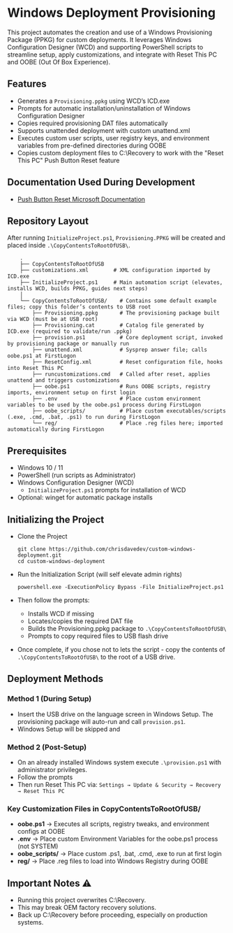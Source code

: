 # Windows Deployment Provisioning

This project automates the creation and use of a Windows Provisioning Package (PPKG) for custom deployments. It leverages Windows Configuration Designer (WCD) and supporting PowerShell scripts to streamline setup, apply customizations, and integrate with Reset This PC and OOBE (Out Of Box Experience). 

## Features 

* Generates a `Provisioning.ppkg` using WCD’s ICD.exe  
* Prompts for automatic installation/uninstallation of Windows Configuration Designer
* Copies required provisioning DAT files automatically  
* Supports unattended deployment with custom unattend.xml  
* Executes custom user scripts, user registry keys, and environment variables from pre-defined directories during OOBE
* Copies custom deployment files to C:\Recovery to work with the "Reset This PC" Push Button Reset feature
     
## Documentation Used During Development
* [Push Button Reset Microsoft Documentation](https://learn.microsoft.com/en-us/windows-hardware/manufacture/desktop/push-button-reset-overview?view=windows-11)


## Repository Layout 
After running `InitializeProject.ps1`, `Provisioning.PPKG` will be created and placed inside `.\CopyContentsToRootOfUSB\`. 

        .
        ├── CopyContentsToRootOfUSB   
        ├── customizations.xml        # XML configuration imported by ICD.exe
        ├── InitializeProject.ps1     # Main automation script (elevates, installs WCD, builds PPKG, guides next steps)
        │
        └── CopyContentsToRootOfUSB/    # Contains some default example files; copy this folder’s contents to USB root
            ├── Provisioning.ppkg       # The provisioning package built via WCD (must be at USB root)
            ├── Provisioning.cat        # Catalog file generated by ICD.exe (required to validate/run .ppkg)
            ├── provision.ps1           # Core deployment script, invoked by provisioning package or manually run
            ├── unattend.xml            # Sysprep answer file; calls oobe.ps1 at FirstLogon
            ├── ResetConfig.xml         # Reset configuration file, hooks into Reset This PC
            ├── runcustomizations.cmd   # Called after reset, applies unattend and triggers customizations
            ├── oobe.ps1                # Runs OOBE scripts, registry imports, environment setup on first login
            ├── .env                    # Place custom environment variables to be used by the oobe.ps1 process during FirstLogon
            ├── oobe_scripts/           # Place custom executables/scripts (.exe, .cmd, .bat, .ps1) to run during FirstLogon
            └── reg/                    # Place .reg files here; imported automatically during FirstLogon
     
## Prerequisites 

* Windows 10 / 11  
* PowerShell (run scripts as Administrator)  
* Windows Configuration Designer (WCD)
  * `InitializeProject.ps1` prompts for installation of WCD
* Optional: winget for automatic package installs
     
## Initializing the Project
* Clone the Project

      git clone https://github.com/chrisdavedev/custom-windows-deployment.git
      cd custom-windows-deployment

* Run the Initialization Script (will self elevate admin rights)

      powershell.exe -ExecutionPolicy Bypass -File InitializeProject.ps1

* Then follow the prompts:   
  * Installs WCD if missing  
  * Locates/copies the required DAT file  
  * Builds the Provisioning.ppkg package to `.\CopyContentsToRootOfUSB\`
  * Prompts to copy required files to USB flash drive

* Once complete, if you chose not to lets the script - copy the contents of `.\CopyContentsToRootOfUSB\` to the root of a USB drive. 
     

## Deployment Methods 

### Method 1 (During Setup)
* Insert the USB drive on the language screen in Windows Setup. The provisioning package will auto-run and call `provision.ps1`.
* Windows Setup will be skipped and 
     
### Method 2 (Post-Setup)
* On an already installed Windows system execute `.\provision.ps1` with administrator privileges.
* Follow the prompts
* Then run Reset This PC via: `Settings → Update & Security → Recovery → Reset This PC`
     

### Key Customization Files in CopyContentsToRootOfUSB/ 

* **oobe.ps1** → Executes all scripts, registry tweaks, and environment configs at OOBE  
* **.env** → Place custom Environment Variables for the oobe.ps1 process (not SYSTEM)
* **oobe_scripts/** → Place custom .ps1, .bat, .cmd, .exe to run at first login  
* **reg/** → Place .reg files to load into Windows Registry during OOBE       

## Important Notes ⚠️ 
* Running this project overwrites C:\Recovery.  
* This may break OEM factory recovery solutions.  
* Back up C:\Recovery before proceeding, especially on production systems.
        
